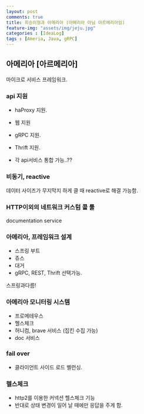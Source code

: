 ```yaml
---
layout: post
comments: true
title: 희승이형과 아메리아 (아메리아 아님 아르메리아임)
feature-img: "assets/img/jeju.jpg"
categories : [IdeaLog]
tags : [Ameria, Java, gRPC]
---
```


## 아메리아 [아르메리아]

마이크로 서비스 프레임워크.

### api 지원

- haProxy 지원.
- 웹 지원
- gRPC 지원.
- Thrift 지원.

- 각 api서비스 통합 가능..??

### 비동기, reactive

데이터 사이즈가 무지막지 하게 클 때 reactive로 해결 가능함.

### HTTP이외의 네트워크 커스텀 콜 툴

documentation service

### 아메리아, 프레임워크 설계

- 스프링 부트
- 쥬스
- 대거
- gRPC, REST, Thrift 선택가능.

스프링과다름!

### 아메리아 모니터링 시스템

- 프로메테우스
- 헬스체크
- 허니컴, brave 서비스  (집킨 수집 가능)
- doc 서비스

### fail over

- 클라이언트 사이드 로드 벨런싱.


### 헬스체크

- http2를 이용한 커넥션 헬스체크 기능
- 반대로 상태 변경이 일어 날 때에만 응답을 주게 함.
